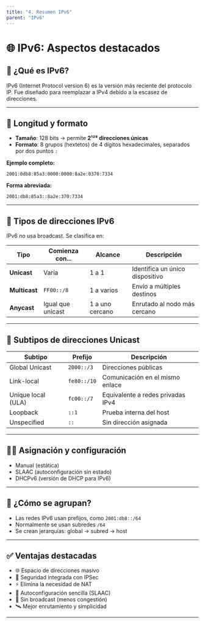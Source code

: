 ```yaml
---
title: "4. Resumen IPv6"
parent: "IPv6"
---
```



# 🌐 IPv6: Aspectos destacados

## 🔧 ¿Qué es IPv6?

IPv6 (Internet Protocol version 6) es la versión más reciente del protocolo IP. Fue diseñado para reemplazar a IPv4 debido a la escasez de direcciones.

---

## 📏 Longitud y formato

- **Tamaño**: 128 bits → permite **2¹²⁸ direcciones únicas**
- **Formato**: 8 grupos (hextetos) de 4 dígitos hexadecimales, separados por dos puntos `:`

**Ejemplo completo:**
```
2001:0db8:85a3:0000:0000:8a2e:0370:7334
```

**Forma abreviada:**
```
2001:db8:85a3::8a2e:370:7334
```

---

## 🧭 Tipos de direcciones IPv6

IPv6 no usa broadcast. Se clasifica en:

| Tipo          | Comienza con... | Alcance     | Descripción                          |
|---------------|------------------|-------------|--------------------------------------|
| **Unicast**   | Varía            | 1 a 1       | Identifica un único dispositivo      |
| **Multicast** | `FF00::/8`       | 1 a varios  | Envío a múltiples destinos           |
| **Anycast**   | Igual que unicast| 1 a uno cercano | Enrutado al nodo más cercano     |

---

## 🧱 Subtipos de direcciones Unicast

| Subtipo               | Prefijo        | Descripción                            |
|------------------------|----------------|----------------------------------------|
| Global Unicast         | `2000::/3`     | Direcciones públicas                   |
| Link-local             | `fe80::/10`    | Comunicación en el mismo enlace        |
| Unique local (ULA)     | `fc00::/7`     | Equivalente a redes privadas IPv4      |
| Loopback               | `::1`          | Prueba interna del host                |
| Unspecified            | `::`           | Sin dirección asignada                 |

---

## 🧑‍🔧 Asignación y configuración

- Manual (estática)
- SLAAC (autoconfiguración sin estado)
- DHCPv6 (versión de DHCP para IPv6)

---

## 🧩 ¿Cómo se agrupan?

- Las redes IPv6 usan prefijos, como `2001:db8::/64`
- Normalmente se usan subredes `/64`
- Se crean jerarquías: global → subred → host

---

## ✅ Ventajas destacadas

- 🌐 Espacio de direcciones masivo
- 🔐 Seguridad integrada con IPSec
- ⚡ Elimina la necesidad de NAT
- 🤝 Autoconfiguración sencilla (SLAAC)
- 🚫 Sin broadcast (menos congestión)
- 🛰 Mejor enrutamiento y simplicidad

---



